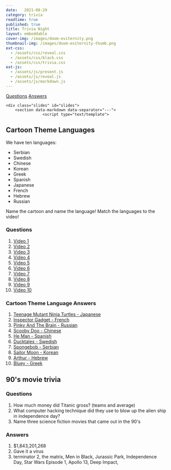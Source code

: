 ```yaml
---
date:   2021-08-29
category: trivia
readtime: true
published: true
title: Trivia Night
layout: embeddable
cover-img: /images/doom-eviternity.png
thumbnail-img: /images/doom-eviternity-thumb.png
ext-css: 
  - /assets/css/reveal.css
  - /assets/css/black.css
  - /assets/css/trivia.css
ext-js: 
  - /assets/js/present.js
  - /assets/js/reveal.js
  - /assets/js/markdown.js
---
```


<div class="reveal">
  <div class='footer'>
    <a href="trivia-night-questions">Questions</a>
    <a href="trivia-night-answers">Answers</a>
  </div>

	<div class="slides" id="slides">
        <section data-markdown data-separator="---">
                    <script type="text/template">


 

## Cartoon Theme Languages

We have ten languages:

* Serbian
* Swedish
* Chinese
* Korean
* Greek
* Spanish
* Japanese
* French
* Hebrew
* Russian
 
Name the cartoon and name the language! Match the languages to the video!
 
### Questions

1.  [Video 1](https://www.youtube.com/watch?v=dZMgzhRma_c) 
2.  [Video 2](https://www.youtube.com/watch?v=Dqd0mVAn_xk) 
3.  [Video 3](https://www.youtube.com/watch?v=lisTWZrcy9o) 
4.  [Video 4](https://www.youtube.com/watch?v=R3_R5Zsvc7Q) 
5.  [Video 5](https://www.youtube.com/watch?v=ae2No7bprmY) 
6.  [Video 6](https://www.youtube.com/watch?v=sFgZ4qGZ0IQ) 
7.  [Video 7](https://www.youtube.com/watch?v=dDlQ89HzZ-4) 
8.  [Video 8](https://www.youtube.com/watch?v=8oGZHWQ35ok) 
9.  [Video 9](https://www.youtube.com/watch?v=7FMFsyOpmRQ) 
10. [Video 10](https://www.youtube.com/watch?v=dCJOM01-iZA)
 
### Cartoon Theme Language Answers
 
1. [Teenage Mutant Ninja Turtles  - Japanese](https://www.youtube.com/watch?v=dZMgzhRma_c)
2. [Inspector Gadget - French](https://www.youtube.com/watch?v=Dqd0mVAn_xk)
3. [Pinky And The Brain - Russian](https://www.youtube.com/watch?v=lisTWZrcy9o)
4. [Scooby Doo - Chinese](https://www.youtube.com/watch?v=R3_R5Zsvc7Q)
5. [He Man - Spanish](https://www.youtube.com/watch?v=ae2No7bprmY)
6. [Ducktales - Swedish](https://www.youtube.com/watch?v=sFgZ4qGZ0IQ)
7. [Spongebob - Serbian](https://www.youtube.com/watch?v=dDlQ89HzZ-4)
8. [Sailor Moon - Korean](https://www.youtube.com/watch?v=8oGZHWQ35ok)
9. [Arthur - Hebrew](https://www.youtube.com/watch?v=7FMFsyOpmRQ)
10. [Bluey - Greek](https://www.youtube.com/watch?v=dCJOM01-iZA)

## 90's movie trivia

### Questions

1. How much money did Titanic gross? (teams and average)
2. What computer hacking technique did they use to blow up the alien ship in independence day?
3. Name three science fiction movies that came out in the 90's

### Answers

1. $1,843,201,268
2. Gave it a virus
3. terminator 2, the matrix, Men in Black, Jurassic Park, Independence Day, Star Wars Episode 1, Apollo 13, Deep Impact, 